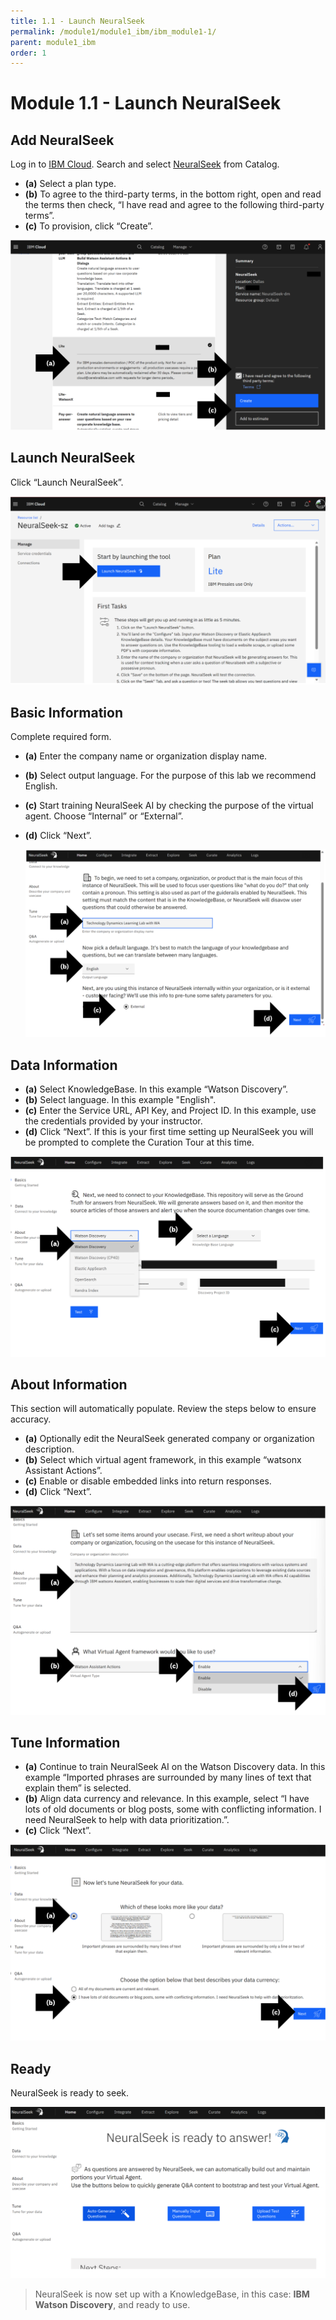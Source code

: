 ```yaml
---
title: 1.1 - Launch NeuralSeek
permalink: /module1/module1_ibm/ibm_module1-1/
parent: module1_ibm
order: 1
---
```


# Module 1.1 - Launch NeuralSeek

## Add NeuralSeek

Log in to [IBM Cloud](https://cloud.ibm.com/login?cm_sp=ibmdev-_-developer-_-trial&_gl=1*1odtrhw*_ga*NTM2NzU0MTk0LjE2OTY1MjE4NDQ.*_ga_FYECCCS21D*MTY5Njg2NzU0Ni41LjEuMTY5Njg2ODg5OS4wLjAuMA..). Search and select [NeuralSeek](https://cloud.ibm.com/catalog/services/neuralseek?cm_sp=ibmdev-_-developer-_-trial) from Catalog. 
- **(a)** Select a plan type. 
- **(b)** To agree to the third-party terms, in the bottom right, open and read the terms then check, “I have read and agree to the following third-party terms”. 
- **(c)** To provision, click “Create”.

![image1.1.1](images/image1.1.1_updated.png)

## Launch NeuralSeek

Click “Launch NeuralSeek”.

![image1.1.2](images/image1.1.2.png)

## Basic Information

Complete required form. 
- **(a)** Enter the company name or organization display name.
- **(b)** Select output language. For the purpose of this lab we recommend English. 
- **(c)** Start training NeuralSeek AI by checking the purpose of the virtual agent. Choose “Internal” or “External”.
- **(d)** Click “Next”.

  ![image1.1.3](images/image1.1.3.png)

## Data Information

- **(a)** Select KnowledgeBase. In this example “Watson Discovery”.
- **(b)** Select language. In this example "English".
- **(c)** Enter the Service URL, API Key, and Project ID. In this example, use the credentials provided by your instructor. 
- **(d)** Click “Next”. If this is your first time setting up NeuralSeek you will be prompted to complete the Curation Tour at this time.

![image1.1.4](images/image1.1.4.png)

## About Information

This section will automatically populate. Review the steps below to ensure accuracy. 

- **(a)** Optionally edit the NeuralSeek generated company or organization description.
- **(b)** Select which virtual agent framework, in this example “watsonx Assistant Actions”.
- **(c)** Enable or disable embedded links into return responses.
- **(d)** Click “Next”.

![image1.1.5](images/image1.1.5.png)

## Tune Information

- **(a)** Continue to train NeuralSeek AI on the Watson Discovery data. In this example “Imported phrases are surrounded by many lines of text that explain them” is selected.
- **(b)** Align data currency and relevance. In this example, select “I have lots of old documents or blog posts, some with conflicting information. I need NeuralSeek to help with data prioritization.”.
- **(c)** Click “Next”.

![image1.1.6](images/image1.1.6.png)

## Ready

NeuralSeek is ready to seek.

![image1.1.7](images/image1.1.7.png)

> NeuralSeek is now set up with a KnowledgeBase, in this case: **IBM Watson Discovery**, and ready to use. 